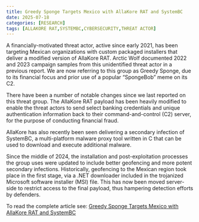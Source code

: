 ```yaml
---
title: Greedy Sponge Targets Mexico with AllaKore RAT and SystemBC
date: 2025-07-18
categories: [RESEARCH]
tags: [ALLAKORE RAT,SYSTEMBC,CYBERSECURITY,THREAT ACTOR]
---
```


A financially-motivated threat actor, active since early 2021, has been targeting Mexican organizations with custom packaged installers that deliver a modified version of AllaKore RAT. Arctic Wolf documented 2022 and 2023 campaign samples from this unidentified threat actor in a previous report. We are now referring to this group as Greedy Sponge, due to its financial focus and prior use of a popular “SpongeBob” meme on its C2.

There have been a number of notable changes since we last reported on this threat group. The AllaKore RAT payload has been heavily modified to enable the threat actors to send select banking credentials and unique authentication information back to their command-and-control (C2) server, for the purpose of conducting financial fraud.

AllaKore has also recently been seen delivering a secondary infection of SystemBC, a multi-platform malware proxy tool written in C that can be used to download and execute additional malware.

Since the middle of 2024, the installation and post-exploitation processes the group uses were updated to include better geofencing and more potent secondary infections. Historically, geofencing to the Mexican region took place in the first stage, via a .NET downloader included in the trojanized Microsoft software installer (MSI) file. This has now been moved server-side to restrict access to the final payload, thus hampering detection efforts by defenders.

To read the complete article see:
[Greedy Sponge Targets Mexico with AllaKore RAT and SystemBC](https://arcticwolf.com/resources/blog/greedy-sponge-targets-mexico-with-allakore-rat-and-systembc/) 